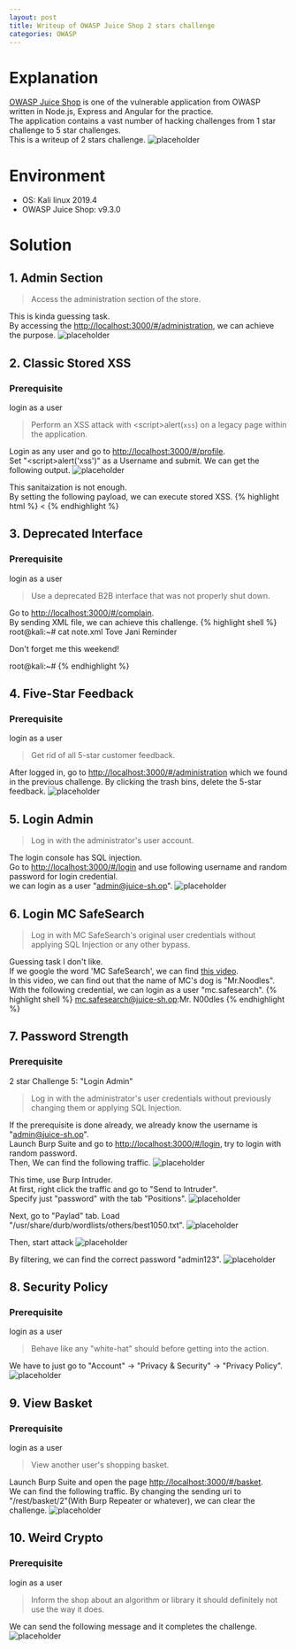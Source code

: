```yaml
---
layout: post
title: Writeup of OWASP Juice Shop 2 stars challenge
categories: OWASP
---
```


# Explanation
<a href="https://www2.owasp.org/www-project-juice-shop/">OWASP Juice Shop</a> is one of the vulnerable application from OWASP written in Node.js, Express and Angular for the practice.<br>
The application contains a vast number of hacking challenges from 1 star challenge to 5 star challenges.<br>
This is a writeup of 2 stars challenge.
![placeholder](https://inar1.github.io/public/images/2019-12-14/2019-12-14-13-17-30.png)

# Environment
* OS: Kali linux 2019.4
* OWASP Juice Shop: v9.3.0

# Solution

## 1. Admin Section

> Access the administration section of the store.

This is kinda guessing task.<br>
By accessing the <a href="http://localhost:3000/#/administration">http://localhost:3000/#/administration</a>, we can achieve the purpose.
![placeholder](https://inar1.github.io/public/images/2019-12-14/2019-12-14-14-01-29.png)
<br>


## 2. Classic Stored XSS
### Prerequisite
login as a user

> Perform an XSS attack with &lt;script>alert(`xss`)</script> on a legacy page within the application.

Login as any user and go to <a href="http://localhost:3000/#/profile">http://localhost:3000/#/profile</a>.<br>
Set "&lt;script>alert('xss')</script>" as a Username and submit. We can get the following output.
![placeholder](https://inar1.github.io/public/images/2019-12-14/2019-12-14-11-38-16.png)

This sanitaization is not enough.<br>
By setting the following payload, we can execute stored XSS.
{% highlight html %}
<<script>ascript>alert('xss')</script>
{% endhighlight %}
<br>


## 3. Deprecated Interface
### Prerequisite
login as a user

> Use a deprecated B2B interface that was not properly shut down.

Go to <a href="http://localhost:3000/#/complain">http://localhost:3000/#/complain</a>.<br>
By sending XML file, we can achieve this challenge.
{% highlight shell %}
root@kali:~# cat note.xml 
<note nighteye="disabled">
<to>Tove</to>
<from>Jani</from>
<heading>Reminder</heading>
<body>Don't forget me this weekend!</body>
</note>

root@kali:~# 
{% endhighlight %}
<br>


## 4. Five-Star Feedback
### Prerequisite
login as a user

> Get rid of all 5-star customer feedback.

After logged in, go to <a href="http://localhost:3000/#/administration">http://localhost:3000/#/administration</a> which we found in the previous challenge.
By clicking the trash bins, delete the 5-star feedback.
![placeholder](https://inar1.github.io/public/images/2019-12-14/2019-12-14-14-05-25.png)
<br>


## 5. Login Admin

> Log in with the administrator's user account.

The login console has SQL injection.<br>
Go to <a href="http://localhost:3000/#/login">http://localhost:3000/#/login</a> and use following username and random password for login credential.<br>
we can login as a user "admin@juice-sh.op".
![placeholder](https://inar1.github.io/public/images/2019-12-14/2019-12-14-14-07-06.png)
<br>


## 6.  Login MC SafeSearch

> Log in with MC SafeSearch's original user credentials without applying SQL Injection or any other bypass.

Guessing task I don't like.<br>
If we google the word 'MC SafeSearch', we can find <a href="https://imvdb.com/video/mc-safesearch/protect-ya-passwordz">this video</a>.<br>
In this video, we can find out that the name of MC's dog is "Mr.Noodles".<br>
With the following credential, we can login as a user "mc.safesearch".
{% highlight shell %}
mc.safesearch@juice-sh.op:Mr. N00dles
{% endhighlight %}
<br>


## 7. Password Strength
### Prerequisite
2 star Challenge 5: "Login Admin"

> Log in with the administrator's user credentials without previously changing them or applying SQL Injection.

If the prerequisite is done already, we already know the username is "admin@juice-sh.op".<br>
Launch Burp Suite and go to <a href="http://localhost:3000/#/login">http://localhost:3000/#/login</a>, try to login with random password.<br>
Then, We can find the following traffic.
![placeholder](https://inar1.github.io/public/images/2019-12-14/2019-12-14-13-38-46.png)

This time, use Burp Intruder.<br>
At first, right click the traffic and go to "Send to Intruder".<br>
Specify just "password" with the tab "Positions".
![placeholder](https://inar1.github.io/public/images/2019-12-14/2019-12-14-13-40-42.png)

Next, go to "Paylad" tab. Load "/usr/share/durb/wordlists/others/best1050.txt".
![placeholder](https://inar1.github.io/public/images/2019-12-14/2019-12-14-13-45-27.png)

Then, start attack
![placeholder](https://inar1.github.io/public/images/2019-12-14/2019-12-14-13-49-48.png)

By filtering, we can find the correct password "admin123".
![placeholder](https://inar1.github.io/public/images/2019-12-14/2019-12-14-13-58-08.png)
<br>


## 8. Security Policy
### Prerequisite
login as a user

> Behave like any "white-hat" should before getting into the action.

We have to just go to "Account" -> "Privacy & Security" -> "Privacy Policy".
![placeholder](https://inar1.github.io/public/images/2019-12-14/2019-12-14-13-55-10.png)
<br>


## 9. View Basket
### Prerequisite
login as a user

> View another user's shopping basket.

Launch Burp Suite and open the page <a href="http://localhost:3000/#/basket">http://localhost:3000/#/basket</a>.<br>
We can find the following traffic. By changing the sending uri to "/rest/basket/2"(With Burp Repeater or whatever), we can clear the challenge.
![placeholder](https://inar1.github.io/public/images/2019-12-14/2019-12-14-02-59-16.png)
<br>


## 10. Weird Crypto
### Prerequisite
login as a user

> Inform the shop about an algorithm or library it should definitely not use the way it does.

We can send the following message and it completes the challenge.
![placeholder](https://inar1.github.io/public/images/2019-12-14/2019-12-14-13-13-39.png)
